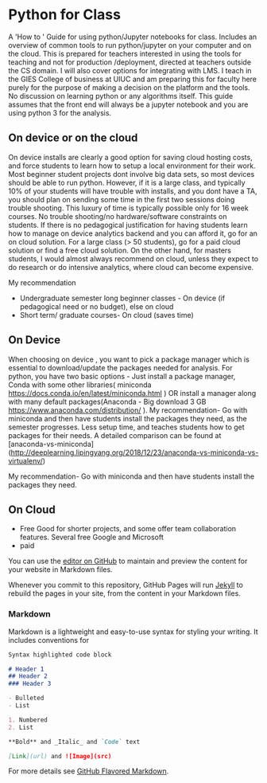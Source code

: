 # Python for Class 

A 'How to ' Guide for using python/Jupyter notebooks for class. 
Includes an overview of common tools to run python/jupyter on your computer and on the cloud. This is prepared for teachers interested in using the tools for teaching and not for production /deployment, directed at teachers outside the CS domain. I will also cover options for integrating with LMS. I teach in the GIES College of business at UIUC and am preparing this for faculty here purely for the purpose of making a decision on the platform  and the tools. No discussion on learning python or any algorithms itself. This guide assumes that the front end will always be a jupyter notebook and you are using python 3 for the analysis. 



## On device or on the cloud 
On device installs are clearly a good option for saving cloud hosting costs, and force students to learn how to setup a local environment for their work. Most beginner student projects dont involve big data sets, so most devices should be able to run python. However, if it is a large class, and typically 10% of your students will have trouble with installs, and you dont have a TA, you should plan on sending some time in the first two sessions doing trouble shooting. This luxury of time is typically possible only for 16 week courses.   No trouble shooting/no hardware/software constraints on students. If there is no pedagogical justification for having students learn how to manage on device analytics backend and you can afford it, go for an on cloud solution. For a large class (> 50 students), go for a paid cloud solution or find a free cloud solution. On the other hand, for masters students, I would almost always recommend on cloud, unless they expect to do research or do intensive analytics, where cloud can become expensive. 

My recommendation 
- Undergraduate semester long beginner classes - On device (if pedagogical need or no budget), else on cloud
- Short term/ graduate courses- On cloud (saves time) 

## On Device  
When choosing on device , you want to pick a package manager which is essential to download/update the packages needed for analysis. For python, you have two basic options - Just install a package manager, Conda with some other libraries( miniconda https://docs.conda.io/en/latest/miniconda.html ) OR  install a manager along with many default packages(Anaconda - Big download 3 GB https://www.anaconda.com/distribution/ ). My recommendation- Go with miniconda and then have students install the packages they need, as the semester progresses. Less setup time, and teaches students how to get packages for their needs. A detailed comparison can be found at [anaconda-vs-miniconda] (http://deeplearning.lipingyang.org/2018/12/23/anaconda-vs-miniconda-vs-virtualenv/)

My recommendation- Go with miniconda and then have students install the packages they need. 

## On Cloud 
- Free
Good for shorter projects, and some offer team collaboration features. Several free Google and Microsoft 
- paid 




You can use the [editor on GitHub](https://github.com/vishalsachdev/PythonForClass/edit/master/README.md) to maintain and preview the content for your website in Markdown files.

Whenever you commit to this repository, GitHub Pages will run [Jekyll](https://jekyllrb.com/) to rebuild the pages in your site, from the content in your Markdown files.

### Markdown

Markdown is a lightweight and easy-to-use syntax for styling your writing. It includes conventions for

```markdown
Syntax highlighted code block

# Header 1
## Header 2
### Header 3

- Bulleted
- List

1. Numbered
2. List

**Bold** and _Italic_ and `Code` text

[Link](url) and ![Image](src)
```

For more details see [GitHub Flavored Markdown](https://guides.github.com/features/mastering-markdown/).

